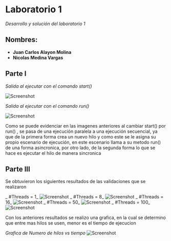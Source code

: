 # Laboratorio 1

_Desarrollo y solución del laboratorio 1_

## Nombres:

* **Juan Carlos Alayon Molina**
* **Nicolas Medina Vargas**

## Parte I

_Salida al ejecutar con el comando start()_

![Screenshot](img1.png)

_Salida al ejecutar con el comando run()_

![Screenshot](img2.png)

Como se puede evidenciar en las imagenes anteriores al cambiar start() por run()
, se pasa de una ejecución paralela a una ejecución secuencial, ya que de la primera 
forma crea un nuevo hilo y como este se le asigna su propio escenario de ejecución, en este escenario 
llama a su metodo run() de una forma asincronica, por otro lado, de la segunda forma
lo que se hace es ejecutar el hilo de manera sincronica

## Parte III

Se obtuvieron los siguientes resultados de las validaciones que se realizaron 

_ #Threads = 1_
![Screenshot](img/1hilo.png)
_ #Threads = 8_
![Screenshot](img/8hilos.png)
_ #Threads = 16_
![Screenshot](img/16hilos.png)
_ #Threads = 50_
![Screenshot](img/50hilos.png)
_ #Threads = 100_
![Screenshot](img/100hilos.png)

Con los anteriores resultados se realizo una grafica, en la cual se determino que entre mas hilos se usen, menor es el tiempo de ejecucion

_Grafica de Numero de hilos vs tiempo_
![Screenshot](img/grafica1.png)
